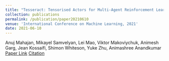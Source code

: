 ```yaml
---
title: "Tesseract: Tensorised Actors for Multi-Agent Reinforcement Learning"
collection: publications
permalink: /publication/paper20210610
venue: 'International Conference on Machine Learning, 2021'
date: 2021-06-10
---
```

Anuj Mahajan, Mikayel Samvelyan, Lei Mao, Viktor Makoviychuk, Animesh Garg, Jean Kossaifi, Shimon Whiteson, Yuke Zhu, Animashree Anandkumar\
[Paper Link](http://anuj-mahajan.github.io/files/tesseract.pdf)    [Citation](/bibtex/paper10.html)
